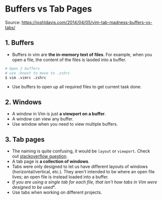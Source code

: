 # Buffers vs Tab Pages

Source: <https://joshldavis.com/2014/04/05/vim-tab-madness-buffers-vs-tabs/>

## 1. Buffers

- Buffers in vim are **the in-memory text of files**. For example, when you open a file, the content of the files is laoded into a buffer.

```bash
# Open 2 buffers
# use :bnext to move to .zshrc
$ vim .vimrc .zshrc
```

- Use buffers to open up all required files to get current task done.

## 2. Windows

- A window in Vim is just **a viewport on a buffer**.
- A window can view any buffer.
- Use window when you need to view multiple buffers.

## 3. Tab pages

- The naming is quite confusing, it would be `layout` or `viewport`. Check out [stackoverflow question](https://stackoverflow.com/questions/102384/using-vims-tabs-like-buffers/103590#103590).
- A tab page is **a collection of windows**.
- Tabs were only designed to let us have different layouts of windows (horizontal/vertical, etc.). They aren't intended to be where an open file lives; an open file is instead loaded into a buffer.
- *If you are using a single tab for each file, that isn't how tabs in Vim were designed to be used**.
- Use tabs when working on different projects.
